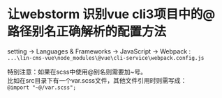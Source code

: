 # 让webstorm 识别vue cli3项目中的@路径别名正确解析的配置方法

setting -> Languages & Frameworks -> JavaScript -> Webpack :  
`...\lin-cms-vue\node_modules\@vue\cli-service\webpack.config.js`  

特别注意：如果在scss中使用@别名则需要加~号。  
比如在src目录下有一个var.scss文件，其他文件引用时则需写成：  
`@import "~@/var.scss";`  

